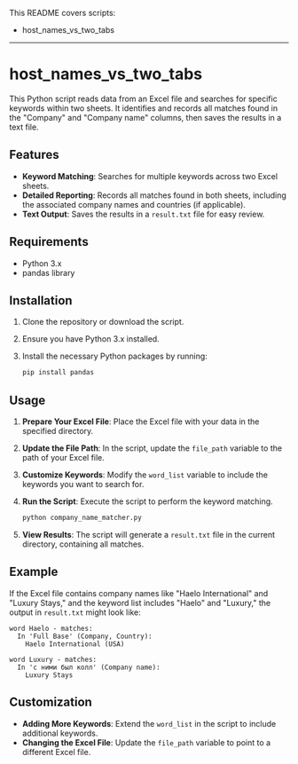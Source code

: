 This README covers scripts:
- host_names_vs_two_tabs


---

# host_names_vs_two_tabs


This Python script reads data from an Excel file and searches for specific keywords within two sheets. It identifies and records all matches found in the "Company" and "Company name" columns, then saves the results in a text file.

## Features

- **Keyword Matching**: Searches for multiple keywords across two Excel sheets.
- **Detailed Reporting**: Records all matches found in both sheets, including the associated company names and countries (if applicable).
- **Text Output**: Saves the results in a `result.txt` file for easy review.

## Requirements

- Python 3.x
- pandas library

## Installation

1. Clone the repository or download the script.
2. Ensure you have Python 3.x installed.
3. Install the necessary Python packages by running:

   ```bash
   pip install pandas
   ```

## Usage

1. **Prepare Your Excel File**: Place the Excel file with your data in the specified directory.

2. **Update the File Path**: In the script, update the `file_path` variable to the path of your Excel file.

3. **Customize Keywords**: Modify the `word_list` variable to include the keywords you want to search for.

4. **Run the Script**: Execute the script to perform the keyword matching.

   ```bash
   python company_name_matcher.py
   ```

5. **View Results**: The script will generate a `result.txt` file in the current directory, containing all matches.

## Example

If the Excel file contains company names like "Haelo International" and "Luxury Stays," and the keyword list includes "Haelo" and "Luxury," the output in `result.txt` might look like:

```
word Haelo - matches:
  In 'Full Base' (Company, Country):
    Haelo International (USA)
    
word Luxury - matches:
  In 'с ними был колл' (Company name):
    Luxury Stays
```

## Customization

- **Adding More Keywords**: Extend the `word_list` in the script to include additional keywords.
- **Changing the Excel File**: Update the `file_path` variable to point to a different Excel file.

